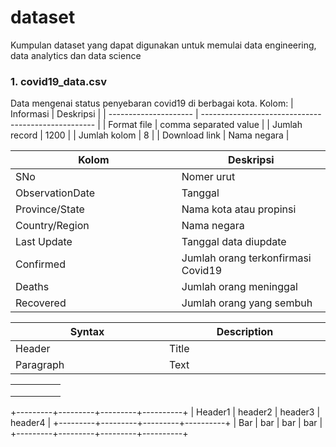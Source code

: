 # dataset

Kumpulan dataset yang dapat digunakan untuk memulai data engineering, data analytics dan data science

### 1. covid19_data.csv
Data mengenai status penyebaran covid19 di berbagai kota. 
Kolom:
| Informasi             | Deskripsi                                           |
| --------------------- | --------------------------------------------------- |
| Format file           | comma separated value                               |
| Jumlah record         | 1200                                                |
| Jumlah kolom          | 8                                                   |
| Download link         | Nama negara                                         |

| Kolom                 | Deskripsi                                           |
| --------------------- | --------------------------------------------------- |
| SNo                   | Nomer urut                                          |
| ObservationDate       | Tanggal                                             |
| Province/State        | Nama kota atau propinsi                             |
| Country/Region        | Nama negara                                         |
| Last Update           | Tanggal data diupdate                               |
| Confirmed             | Jumlah orang terkonfirmasi Covid19                  |
| Deaths                | Jumlah orang meninggal                              |
| Recovered             | Jumlah orang yang sembuh                            |

| Syntax             | Description |
| ------------------ | ----------- |
| Header      | Title       |
| Paragraph   | Text        |

|   	|   	|   	|   	|   	|
|---	|---	|---	|---	|---	|
|   	|   	|   	|   	|   	|
|   	|   	|   	|   	|   	|
|   	|   	|   	|   	|   	|


<style>
table th:first-of-type {
    width: 10%;
}
table th:nth-of-type(2) {
    width: 10%;
}
table th:nth-of-type(3) {
    width: 50%;
}
table th:nth-of-type(4) {
    width: 30%;
}
</style>


+---------+---------+---------+----------+
| Header1 | header2 | header3 | header4  |
+---------+---------+---------+----------+
| Bar     | bar     | bar     | bar      |
+---------+---------+---------+----------+
